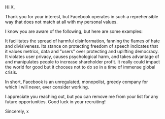 Hi X,

Thank you for your interest, but Facebook operates in such a reprehensible way that does not match at all with my personal values.

I know you are aware of the following, but here are some examples:

It facilitates the spread of harmful disinformation, fanning the flames of hate and divisiveness.
Its stance on protecting freedom of speech indicates that it values metrics, data and "users" over protecting and uplifting democracy.
It violates user privacy, causes psychological harm, and takes advantage of and manipulates people to increase shareholder profit.
It really could impact the world for good but it chooses not to do so in a time of immense global crisis.

In short, Facebook is an unregulated, monopolist, greedy company for which I will never, ever consider working.

I appreciate you reaching out, but you can remove me from your list for any future opportunities. Good luck in your recruiting!

Sincerely,
x

